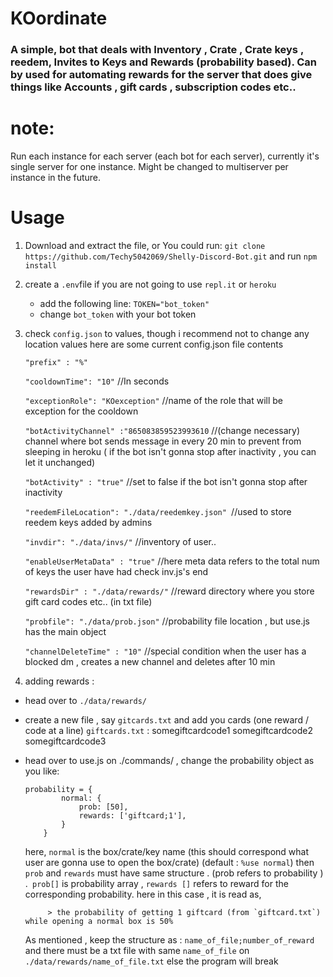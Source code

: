 # KOordinate
### A simple, bot that deals with Inventory , Crate , Crate keys , reedem, Invites to Keys and Rewards (probability based). Can by used for automating rewards for the server that does give things like Accounts , gift cards , subscription codes etc..


# note:
Run each instance for each server (each bot for each server), currently it's single server for one instance. Might be changed to multiserver per instance in the future.

# Usage
1. Download and extract the file, or You could run: `git clone https://github.com/Techy5042069/Shelly-Discord-Bot.git` and run `npm install`
2. create a `.env`file if you are not going to use `repl.it` or `heroku`
   - add the following line: `TOKEN="bot_token"`
   - change `bot_token` with your bot token
3. check `config.json` to values, though i recommend not to change any location values
	here are some current config.json file contents
 		
 	`"prefix" : "%"`

   	`"cooldownTime": "10"`  //In seconds

   	`"exceptionRole": "KOexception"` //name of the role that will be exception for the cooldown

   	`"botActivityChannel" :"865083859523993610` //(change necessary) channel where bot sends message in every 20 min to prevent from sleeping in heroku ( if the bot isn't gonna stop after inactivity , you can let it unchanged)

    `"botActivity" : "true"` //set to false if the bot isn't gonna stop after inactivity

    `"reedemFileLocation": "./data/reedemkey.json" `//used to store reedem keys added by admins

    `"invdir": "./data/invs/"` //inventory of user..

    `"enableUserMetaData" : "true"` //here meta data refers to the total num of keys the user have had check inv.js's end

   	`"rewardsDir" : "./data/rewards/"`  //reward directory where you store gift card codes etc.. (in txt file)

	`"probfile": "./data/prob.json"` //probability file location , but use.js has the main object 
    	
    `"channelDeleteTime" : "10"` //special condition when the user has a blocked dm , creates a new channel and deletes after 10 min

4. adding rewards :
 - head over to `./data/rewards/`
 - create a new file , say `gitcards.txt` and add you cards (one reward / code at a line)
 	`giftcards.txt` : somegiftcardcode1
 					somegiftcardcode2
 					somegiftcardcode3
 - head over to use.js on ./commands/ , change the probability object as you like: 
	
	```JS
	probability = {
			normal: {
				prob: [50],
				rewards: ['giftcard;1'],
			}
		}
	```
		
	here, `normal` is the box/crate/key name (this should correspond what user are gonna use to open the box/crate) (default : `%use normal`)
	then `prob` and `rewards` must have same structure . (prob refers to probability ) .` prob[]` is probability array , `rewards []`  refers to reward for the corresponding probability. here in this case , it is read as, 

			> the probability of getting 1 giftcard (from `giftcard.txt`) while opening a normal box is 50%

	As mentioned , keep the structure as : `name_of_file;number_of_reward` and there must be a txt file with same `name_of_file` on `./data/rewards/name_of_file.txt` else the program will break
